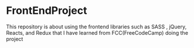# FrontEndProject
This repository is about using the frontend libraries such as SASS , jQuery, Reacts, and Redux that I have learned from FCC(FreeCodeCamp)  doing the project
